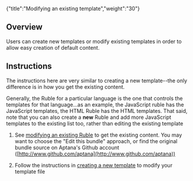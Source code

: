 {"title":"Modifying an existing template","weight":"30"} 

## Overview

Users can create new templates or modify existing templates in order to allow easy creation of default content.

## Instructions

The instructions here are very similar to creating a new template--the only difference is in how you get the existing content.

Generally, the Ruble for a particular language is the one that controls the templates for that language...as an example, the JavaScript ruble has the JavaScript templates, the HTML Ruble has the HTML templates. That said, note that you can also create a **new** Ruble and add more JavaScript templates to the existing list too, rather than editing the existing template

1.  See [modifying an existing Ruble](/docs/appc/Axway_Appcelerator_Studio/Axway_Appcelerator_Studio_Guide/Customizing_Studio/Rubles/Modifying_an_existing_Ruble/) to get the existing content. You may want to choose the "Edit this bundle" approach, or find the original bundle source on Aptana's Github account ([http://www.github.com/aptana](http://www.github.com/aptana))
    
2.  Follow the instructions in [creating a new template](/docs/appc/Axway_Appcelerator_Studio/Axway_Appcelerator_Studio_Guide/Customizing_Studio/Templates/Creating_a_new_template/) to modify your template file